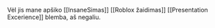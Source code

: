Vėl jis mane apšiko [[InsaneSimas]] [[Roblox žaidimas]] [[Presentation Excerience]] blemba, aš negaliu.